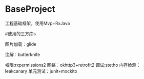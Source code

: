 # BaseProject
工程基础框架，使用Mvp+RxJava

#使用的三方库s

图片加载：glide

注解：butterknife

权限:rxpermissions2
网络：okhttp3+retrofit2
调试:stetho
内存检测：leakcanary
单元测试：junit+mockito
